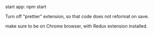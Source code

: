 start app:
npm start

Turn off "prettier" extension, so that code does not reformat on save.

make sure to be on Chrome browser, with Redux extension installed.
